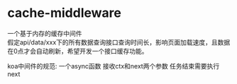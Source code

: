 # cache-middleware
一个基于内存的缓存中间件  
假定api/data/xxx下的所有数据查询接口查询时间长，影响页面加载速度，且数据在0点才会自动刷新，希望开发一个接口缓存功能。  



koa中间件的规范: 
一个async函数 
接收ctx和next两个参数 
任务结束需要执行next
